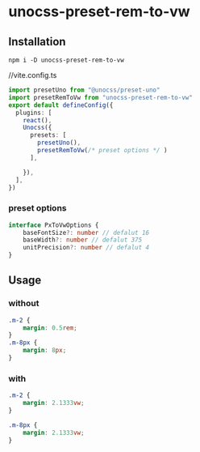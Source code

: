 # unocss-preset-rem-to-vw

## Installation

```
npm i -D unocss-preset-rem-to-vw
```

//vite.config.ts

```ts
import presetUno from "@unocss/preset-uno"
import presetRemToVw from "unocss-preset-rem-to-vw"
export default defineConfig({
  plugins: [
    react(),
    Unocss({
      presets: [
        presetUno(),
        presetRemToVw(/* preset options */ )
      ],

    }),
  ],
})
```

### preset options

```ts
interface PxToVwOptions {
	baseFontSize?: number // defalut 16
	baseWidth?: number // defalut 375
	unitPrecision?: number // defalut 4
}
```

## Usage

### without

```css
.m-2 {
	margin: 0.5rem;
}
.m-8px {
	margin: 8px;
}
```

</td><td width="500px" valign="top">

### with

```css
.m-2 {
	margin: 2.1333vw;
}

.m-8px {
	margin: 2.1333vw;
}
```

</td></tr></table>
